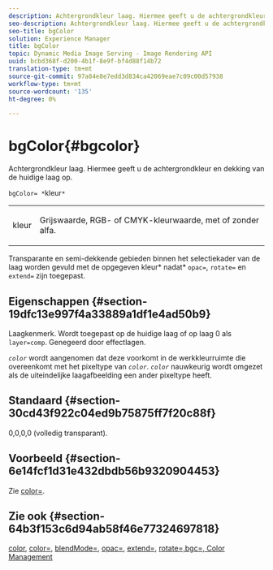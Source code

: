 ```yaml
---
description: Achtergrondkleur laag. Hiermee geeft u de achtergrondkleur en dekking van de huidige laag op.
seo-description: Achtergrondkleur laag. Hiermee geeft u de achtergrondkleur en dekking van de huidige laag op.
seo-title: bgColor
solution: Experience Manager
title: bgColor
topic: Dynamic Media Image Serving - Image Rendering API
uuid: bcbd368f-d200-4b1f-8e9f-bf4d88f14b72
translation-type: tm+mt
source-git-commit: 97a84e8e7edd3d834ca42069eae7c09c00d57938
workflow-type: tm+mt
source-wordcount: '135'
ht-degree: 0%

---
```



# bgColor{#bgcolor}

Achtergrondkleur laag. Hiermee geeft u de achtergrondkleur en dekking van de huidige laag op.

`bgColor= *`kleur`*`

<table id="simpletable_2D23B1B282CD4216AB5BE7E7430D1B3F"> 
 <tr class="strow"> 
  <td class="stentry"> <p><span class="codeph"> <span class="varname"> kleur</span></span> </p> </td> 
  <td class="stentry"> <p>Grijswaarde, RGB- of CMYK-kleurwaarde, met of zonder alfa. </p></td> 
 </tr> 
</table>

Transparante en semi-dekkende gebieden binnen het selectiekader van de laag worden gevuld met de opgegeven kleur* nadat* `opac=`, `rotate=` en `extend=` zijn toegepast.

## Eigenschappen {#section-19dfc13e997f4a33889a1df1e4ad50b9}

Laagkenmerk. Wordt toegepast op de huidige laag of op laag 0 als `layer=comp`. Genegeerd door effectlagen.

*`color`* wordt aangenomen dat deze voorkomt in de werkkleurruimte die overeenkomt met het pixeltype van  *`color`*. *`color`* nauwkeurig wordt omgezet als de uiteindelijke laagafbeelding een ander pixeltype heeft.

## Standaard {#section-30cd43f922c04ed9b75875ff7f20c88f}

0,0,0,0 (volledig transparant).

## Voorbeeld {#section-6e14fcf1d31e432dbdb56b9320904453}

Zie [color=](../../../../../is-api/http-ref/image-serving-api-ref/c-http-protocol-reference/c-command-reference/r-color-commandref.md#reference-b044954ec6184253b8831579466b4423).

## Zie ook {#section-64b3f153c6d94ab58f46e77324697818}

[color](../../../../../is-api/http-ref/image-serving-api-ref/c-http-protocol-reference/c-data-types/r-is-http-color.md#reference-0fdb264a3aed4bd78451bb55311f6e93),  [color=](../../../../../is-api/http-ref/image-serving-api-ref/c-http-protocol-reference/c-command-reference/r-color-commandref.md#reference-b044954ec6184253b8831579466b4423),  [blendMode=](../../../../../is-api/http-ref/image-serving-api-ref/c-http-protocol-reference/c-command-reference/r-blendmode.md#reference-8be10dde1d584429966cb61ac8e7d172),  [opac=](../../../../../is-api/http-ref/image-serving-api-ref/c-http-protocol-reference/c-command-reference/r-opac.md#reference-d2269b51aca34599a08d0a46ee5c27e5),  [extend=](../../../../../is-api/http-ref/image-serving-api-ref/c-http-protocol-reference/c-command-reference/r-extend.md#reference-7e9156beb285459d830e2d56782a74ac),  [ ](../../../../../is-api/http-ref/image-serving-api-ref/c-http-protocol-reference/c-command-reference/r-rotate.md#reference-12abb086635546ec9ec2e1a793dc1096)  [ ](../../../../../is-api/http-ref/image-serving-api-ref/c-http-protocol-reference/c-command-reference/r-bgc.md#reference-53376175f617446fbe5c69120f834b88)  [rotate=,bgc=, Color Management](../../../../../is-api/http-ref/image-serving-api-ref/c-http-protocol-reference/c-syntax-and-features/r-color-management.md#reference-c7e4a72d589145189f7e4bcb6b4544d7)
